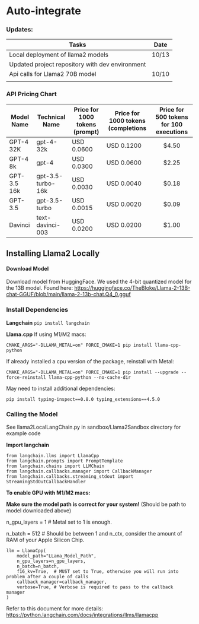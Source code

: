 # Auto-integrate

### Updates:

| Tasks                                           | Date  |
|-------------------------------------------------|-------|
| Local deployment of llama2 models               | 10/13 |
| Updated project repository with dev environment |       |
| Api calls for Llama2 70B model                  | 10/10 |
|                                                 |       |


### API Pricing Chart

| Model Name  | Technical Name  | Price for 1000 tokens (prompt) | Price for 1000 tokens (completions | Price for 500 tokens for 100 executions |
|-------------|-----------------|------------------------------|------------------------------------|:---------------------------------------:|
| GPT-4 32K   | gpt-4-32k       | USD 0.0600                   | USD 0.1200                         |                  $4.50                  |
| GPT-4 8k	   | gpt-4           | USD 0.0300	                | USD 0.0600	                        |                  $2.25                  |
|   GPT-3.5 16k  | gpt-3.5-turbo-16k |   USD 0.0030   | USD 0.0040                         |                $0.18                    |
|  GPT-3.5  | gpt-3.5-turbo  | USD 0.0015       | USD 0.0020     | $0.09 |
|Davinci             | text-davinci-003     |USD 0.0200                            |  USD 0.0200   | $1.00         |



## Installing Llama2 Locally

#### Download Model
Download model from HuggingFace. 
We used the 4-bit quantized model for the 13B model. Found here: https://huggingface.co/TheBloke/Llama-2-13B-chat-GGUF/blob/main/llama-2-13b-chat.Q4_0.gguf

### Install Dependencies
**Langchain**
`pip install langchain`

**Llama.cpp**
If using M1/M2 macs:

`CMAKE_ARGS="-DLLAMA_METAL=on" FORCE_CMAKE=1 pip install llama-cpp-python`

If already installed a cpu version of the package, reinstall with Metal:

`CMAKE_ARGS="-DLLAMA_METAL=on" FORCE_CMAKE=1 pip install --upgrade --force-reinstall llama-cpp-python --no-cache-dir`

May need to install additional dependencies:

`pip install typing-inspect==0.8.0 typing_extensions==4.5.0`



### Calling the Model
See llama2LocalLangChain.py in sandbox/Llama2Sandbox directory for example code

**Import langchain**
```
from langchain.llms import LlamaCpp
from langchain.prompts import PromptTemplate
from langchain.chains import LLMChain
from langchain.callbacks.manager import CallbackManager
from langchain.callbacks.streaming_stdout import StreamingStdOutCallbackHandler
```


**To enable GPU with M1/M2 macs:**

**Make sure the model path is correct for your system!** (Should be path to model downloaded above)

n_gpu_layers = 1  # Metal set to 1 is enough.

n_batch = 512  # Should be between 1 and n_ctx, consider the amount of RAM of your Apple Silicon Chip.

```
llm = LlamaCpp(
    model_path="LLama_Model_Path",
    n_gpu_layers=n_gpu_layers,
    n_batch=n_batch,
    f16_kv=True,  # MUST set to True, otherwise you will run into problem after a couple of calls
    callback_manager=callback_manager,
    verbose=True, # Verbose is required to pass to the callback manager
)
```

Refer to this document for more details: https://python.langchain.com/docs/integrations/llms/llamacpp




